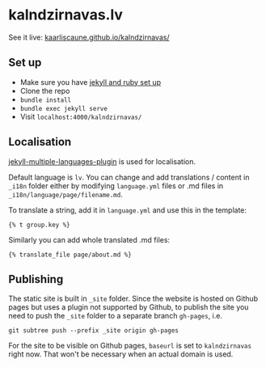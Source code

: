 # kalndzirnavas.lv

See it live:
[kaarliscaune.github.io/kalndzirnavas/](https://kaarliscaune.github.io/kalndzirnavas/)

## Set up

* Make sure you have [jekyll and ruby set up](https://jekyllrb.com/docs/)
* Clone the repo
* `bundle install`
* `bundle exec jekyll serve`
* Visit `localhost:4000/kalndzirnavas/`

## Localisation

[jekyll-multiple-languages-plugin](https://github.com/kurtsson/jekyll-multiple-languages-plugin) is used for localisation.

Default language is `lv`. You can change and add translations / content in `_i18n` folder either by modifying `language.yml` files or .md files in `_i18n/language/page/filename.md`.

To translate a string, add it in `language.yml` and use this in the template:

`{% t group.key %}`

Similarly you can add whole translated .md files:

`{% translate_file page/about.md %}`

## Publishing

The static site is built in `_site` folder. Since the website is hosted on Github pages but uses a plugin not supported by Github, to publish the site you need to push the `_site` folder to a separate branch `gh-pages`, i.e.

`git subtree push --prefix _site origin gh-pages`

For the site to be visible on Github pages, `baseurl` is set to `kalndzirnavas` right now. That won't be necessary when an actual domain is used.
